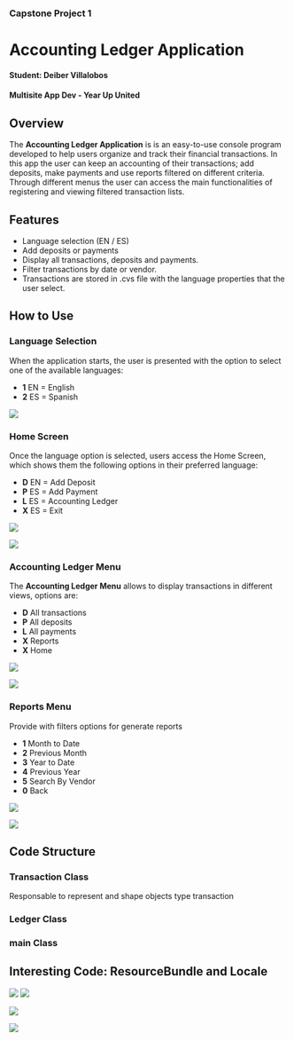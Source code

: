 ### Capstone Project 1

# Accounting Ledger Application

#### Student: Deiber Villalobos

#### Multisite App Dev - Year Up United

## Overview

The **Accounting Ledger Application** is is an easy-to-use console program developed to help users organize and track their financial transactions. In this app the user can keep an accounting of their transactions; add deposits, make payments and use reports filtered on different criteria. Through different menus the user can access the main functionalities of registering and viewing filtered transaction lists.

## Features

- Language selection (EN / ES)
- Add deposits or payments
- Display all transactions, deposits and payments.
- Filter transactions by date or vendor.
- Transactions are stored in .cvs file with the language properties that the user select.

## How to Use

### Language Selection 

When the application starts, the user is presented with the option to select one of the available languages:

- **1** EN = English
- **2** ES = Spanish

<img src="C:\pluralsight\ledger-accounting\ledger-accounting\src\main\images\01.JPG"/>

### Home Screen

Once the language option is selected, users access the Home Screen, which shows them the following options in their preferred language:
- **D** EN = Add  Deposit
- **P** ES = Add  Payment
- **L** ES = Accounting Ledger
- **X** ES = Exit

<img src="C:\pluralsight\ledger-accounting\ledger-accounting\src\main\images\02.JPG"/>

![](C:\pluralsight\ledger-accounting\ledger-accounting\src\main\images\03.JPG)

### Accounting Ledger Menu

The **Accounting Ledger Menu** allows to display transactions in different views, options are:

- **D** All transactions
- **P** All deposits
- **L** All payments
- **X** Reports 
- **X** Home 

![](C:\pluralsight\ledger-accounting\ledger-accounting\src\main\images\04.JPG)

![](C:\pluralsight\ledger-accounting\ledger-accounting\src\main\images\05.JPG)

### Reports Menu

Provide with filters options for generate reports

- **1** Month to Date
- **2** Previous Month
- **3** Year to Date
- **4** Previous Year
- **5** Search By Vendor
- **0** Back

![](C:\pluralsight\ledger-accounting\ledger-accounting\src\main\images\06.JPG) 

![](C:\pluralsight\ledger-accounting\ledger-accounting\src\main\images\07.JPG)

## Code Structure 

### Transaction Class

Responsable to represent and shape objects type transaction


### Ledger Class

### main Class






## Interesting Code: ResourceBundle and Locale

<img src="C:\pluralsight\ledger-accounting\ledger-accounting\src\main\images\08.JPG"/>

<img src="C:\pluralsight\ledger-accounting\ledger-accounting\src\main\images\09.JPG"/>

![](C:\pluralsight\ledger-accounting\ledger-accounting\src\main\images\10.JPG)

![](C:\pluralsight\ledger-accounting\ledger-accounting\src\main\images\11.JPG)